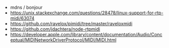 * mdns / bonjour
* https://unix.stackexchange.com/questions/28478/linux-support-for-rtp-midi/63074
* https://github.com/ravelox/pimidi/tree/master/raveloxmidi
* https://github.com/jdachtera/node-rtpmidi
* https://developer.apple.com/library/content/documentation/Audio/Conceptual/MIDINetworkDriverProtocol/MIDI/MIDI.html
